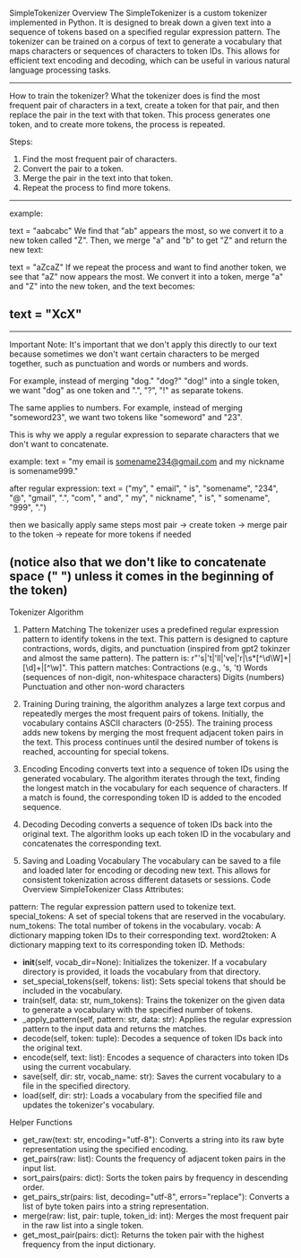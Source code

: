 SimpleTokenizer
Overview
The SimpleTokenizer is a custom tokenizer implemented in Python. It is designed to break down a given text into a sequence of tokens based on a specified regular expression pattern. The tokenizer can be trained on a corpus of text to generate a vocabulary that maps characters or sequences of characters to token IDs. This allows for efficient text encoding and decoding, which can be useful in various natural language processing tasks.

----
How to train the tokenizer?
What the tokenizer does is find the most frequent pair of characters in a text, create a token for that pair, and then replace the pair in the text with that token. This process generates one token, and to create more tokens, the process is repeated.

Steps:

1. Find the most frequent pair of characters.
2. Convert the pair to a token.
3. Merge the pair in the text into that token.
4. Repeat the process to find more tokens.

----
example:

text = "aabcabc"
We find that "ab" appears the most, so we convert it to a new token called "Z". Then, we merge "a" and "b" to get "Z" and return the new text:

text = "aZcaZ"
If we repeat the process and want to find another token, we see that "aZ" now appears the most. We convert it into a token, merge "a" and "Z" into the new token, and the text becomes:

text = "XcX"
----
----
Important Note:
It's important that we don't apply this directly to our text because sometimes we don't want certain characters to be merged together, such as punctuation and words or numbers and words.

For example, instead of merging "dog." "dog?" "dog!" into a single token, we want "dog" as one token and ".", "?", "!" as separate tokens.

The same applies to numbers. For example, instead of merging "someword23", we want two tokens like "someword" and "23".

This is why we apply a regular expression to separate characters that we don't want to concatenate.

example:
text = "my email is somename234@gmail.com and my nickname is somename999."

after regular expression:
text = ("my", " email", " is", "somename", "234", "@", "gmail", ".", "com", " and", " my", " nickname", " is", " somename", "999", ".")

then we basically apply same steps
most pair -> create token -> merge pair to the token -> repeate for more tokens if needed

(notice also that we don't like to concatenate space (" ") unless it comes in the beginning of the token)
---

Tokenizer Algorithm
1. Pattern Matching
The tokenizer uses a predefined regular expression pattern to identify tokens in the text. This pattern is designed to capture contractions, words, digits, and punctuation (inspired from gpt2 tokinzer and almost the same pattern).
The pattern is: r"'s|'t|'ll|'ve|'r|\s*[^\d\W]+|[\d]+|[^\w]".
This pattern matches:
Contractions (e.g., 's, 't)
Words (sequences of non-digit, non-whitespace characters)
Digits (numbers)
Punctuation and other non-word characters

2. Training
During training, the algorithm analyzes a large text corpus and repeatedly merges the most frequent pairs of tokens.
Initially, the vocabulary contains ASCII characters (0-255).
The training process adds new tokens by merging the most frequent adjacent token pairs in the text.
This process continues until the desired number of tokens is reached, accounting for special tokens.

3. Encoding
Encoding converts text into a sequence of token IDs using the generated vocabulary.
The algorithm iterates through the text, finding the longest match in the vocabulary for each sequence of characters.
If a match is found, the corresponding token ID is added to the encoded sequence.

4. Decoding
Decoding converts a sequence of token IDs back into the original text.
The algorithm looks up each token ID in the vocabulary and concatenates the corresponding text.

5. Saving and Loading Vocabulary
The vocabulary can be saved to a file and loaded later for encoding or decoding new text.
This allows for consistent tokenization across different datasets or sessions.
Code Overview
SimpleTokenizer Class
Attributes:

pattern: The regular expression pattern used to tokenize text.
special_tokens: A set of special tokens that are reserved in the vocabulary.
num_tokens: The total number of tokens in the vocabulary.
vocab: A dictionary mapping token IDs to their corresponding text.
word2token: A dictionary mapping text to its corresponding token ID.
Methods:

* __init__(self, vocab_dir=None): Initializes the tokenizer. If a vocabulary directory is provided, it loads the vocabulary from that directory.
* set_special_tokens(self, tokens: list): Sets special tokens that should be included in the vocabulary.
* train(self, data: str, num_tokens): Trains the tokenizer on the given data to generate a vocabulary with the specified number of tokens.
* _apply_pattern(self, pattern: str, data: str): Applies the regular expression pattern to the input data and returns the matches.
* decode(self, token: tuple): Decodes a sequence of token IDs back into the original text.
* encode(self, text: list): Encodes a sequence of characters into token IDs using the current vocabulary.
* save(self, dir: str, vocab_name: str): Saves the current vocabulary to a file in the specified directory.
* load(self, dir: str): Loads a vocabulary from the specified file and updates the tokenizer's vocabulary.
  
Helper Functions
* get_raw(text: str, encoding="utf-8"): Converts a string into its raw byte representation using the specified encoding.
* get_pairs(raw: list): Counts the frequency of adjacent token pairs in the input list.
* sort_pairs(pairs: dict): Sorts the token pairs by frequency in descending order.
* get_pairs_str(pairs: list, decoding="utf-8", errors="replace"): Converts a list of byte token pairs into a string representation.
* merge(raw: list, pair: tuple, token_id: int): Merges the most frequent pair in the raw list into a single token.
* get_most_pair(pairs: dict): Returns the token pair with the highest frequency from the input dictionary.

